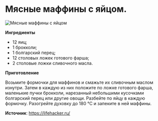 # Мясные маффины с яйцом.

![Мясные маффины с яйцом](/images/Kulinar/Second/maphin-meat-egg.jpg 'Мясные маффины с яйцом')

**Ингредиенты**

- 12 яиц;
- 1 брокколи;
- 1 болгарский перец;
- 12 столовых ложек готового фарша;
- 2 столовые ложки сливочного масла.

**Приготовление**

Возьмите формочки для маффинов и смажьте их сливочным маслом изнутри. Затем в каждую из них положите по ложке готового фарша, маленькие пучки брокколи, нарезанный небольшими кусочками болгарский перец или другие овощи. Разбейте по яйцу в каждую формочку. Разогрейте духовку до 180 °С и запеките в ней маффины.

**Источник**: https://lifehacker.ru/
